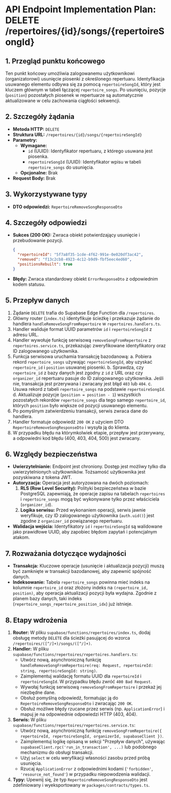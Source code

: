 # API Endpoint Implementation Plan: DELETE /repertoires/{id}/songs/{repertoireSongId}

## 1. Przegląd punktu końcowego
Ten punkt końcowy umożliwia zalogowanemu użytkownikowi (organizatorowi) usunięcie piosenki z określonego repertuaru. Identyfikacja usuwanego elementu odbywa się za pomocą `repertoireSongId`, który jest kluczem głównym w tabeli łączącej `repertoire_songs`. Po usunięciu, pozycje (`position`) pozostałych piosenek w repertuarze są automatycznie aktualizowane w celu zachowania ciągłości sekwencji.

## 2. Szczegóły żądania
- **Metoda HTTP:** `DELETE`
- **Struktura URL:** `/repertoires/{id}/songs/{repertoireSongId}`
- **Parametry:**
  - **Wymagane:**
    - `id` (UUID): Identyfikator repertuaru, z którego usuwana jest piosenka.
    - `repertoireSongId` (UUID): Identyfikator wpisu w tabeli `repertoire_songs` do usunięcia.
  - **Opcjonalne:** Brak
- **Request Body:** Brak

## 3. Wykorzystywane typy
- **DTO odpowiedzi:** `RepertoireRemoveSongResponseDto`

## 4. Szczegóły odpowiedzi
- **Sukces (200 OK):** Zwraca obiekt potwierdzający usunięcie i przebudowanie pozycji.
  ```json
  {
    "repertoireId": "5f7a8f35-1cde-4f62-991e-0e020df3ac42",
    "removed": "f13c2cb8-4923-4c12-b9d9-fbf5eec4ed60",
    "positionsRebuilt": true
  }
  ```
- **Błędy:** Zwraca standardowy obiekt `ErrorResponseDto` z odpowiednim kodem statusu.

## 5. Przepływ danych
1.  Żądanie `DELETE` trafia do Supabase Edge Function dla `/repertoires`.
2.  Główny router (`index.ts`) identyfikuje ścieżkę i przekazuje żądanie do handlera `handleRemoveSongFromRepertoire` w `repertoires.handlers.ts`.
3.  Handler waliduje format UUID parametrów `id` i `repertoireSongId` z adresu URL.
4.  Handler wywołuje funkcję serwisową `removeSongFromRepertoire` z `repertoires.service.ts`, przekazując zweryfikowane identyfikatory oraz ID zalogowanego użytkownika.
5.  Funkcja serwisowa uruchamia transakcję bazodanową:
    a. Pobiera rekord `repertoire_songs` używając `repertoireSongId`, aby uzyskać `repertoire_id` i `position` usuwanej piosenki.
    b. Sprawdza, czy `repertoire_id` z bazy danych jest zgodny z `id` z URL oraz czy `organizer_id` repertuaru pasuje do ID zalogowanego użytkownika. Jeśli nie, transakcja jest przerywana i zwracany jest błąd `403` lub `404`.
    c. Usuwa rekord z tabeli `repertoire_songs` na podstawie `repertoireSongId`.
    d. Aktualizuje pozycje (`position = position - 1`) wszystkich pozostałych rekordów `repertoire_songs` dla tego samego `repertoire_id`, których `position` było większe od pozycji usuwanego elementu.
6.  Po pomyślnym zatwierdzeniu transakcji, serwis zwraca dane do handlera.
7.  Handler formatuje odpowiedź `200 OK` z użyciem DTO `RepertoireRemoveSongResponseDto` i wysyła ją do klienta.
8.  W przypadku błędu na którymkolwiek etapie, przepływ jest przerywany, a odpowiedni kod błędu (400, 403, 404, 500) jest zwracany.

## 6. Względy bezpieczeństwa
- **Uwierzytelnianie:** Endpoint jest chroniony. Dostęp jest możliwy tylko dla uwierzytelnionych użytkowników. Tożsamość użytkownika jest pozyskiwana z tokena JWT.
- **Autoryzacja:** Operacja jest autoryzowana na dwóch poziomach:
    1.  **RLS (Row Level Security):** Polityki bezpieczeństwa w bazie PostgreSQL zapewniają, że operacje zapisu na tabelach `repertoires` i `repertoire_songs` mogą być wykonywane tylko przez właściciela (`organizer_id`).
    2.  **Logika serwisu:** Przed wykonaniem operacji, serwis jawnie weryfikuje, czy ID zalogowanego użytkownika (`auth.uid()`) jest zgodne z `organizer_id` powiązanego repertuaru.
- **Walidacja wejścia:** Identyfikatory `id` i `repertoireSongId` są walidowane jako prawidłowe UUID, aby zapobiec błędom zapytań i potencjalnym atakom.

## 7. Rozważania dotyczące wydajności
- **Transakcja:** Kluczowe operacje (usunięcie i aktualizacja pozycji) muszą być zamknięte w transakcji bazodanowej, aby zapewnić spójność danych.
- **Indeksowanie:** Tabela `repertoire_songs` powinna mieć indeks na kolumnie `repertoire_id` oraz złożony indeks na `(repertoire_id, position)`, aby operacja aktualizacji pozycji była wydajna. Zgodnie z planem bazy danych, taki indeks (`repertoire_songs_repertoire_position_idx`) już istnieje.

## 8. Etapy wdrożenia
1.  **Router:** W pliku `supabase/functions/repertoires/index.ts`, dodaj obsługę metody `DELETE` dla ścieżki pasującej do wzorca `/repertoires/([^/]+)/songs/([^/]+)`.
2.  **Handler:** W pliku `supabase/functions/repertoires/repertoires.handlers.ts`:
    -   Utwórz nową, asynchroniczną funkcję `handleRemoveSongFromRepertoire(req: Request, repertoireId: string, repertoireSongId: string)`.
    -   Zaimplementuj walidację formatu UUID dla `repertoireId` i `repertoireSongId`. W przypadku błędu zwróć `400 Bad Request`.
    -   Wywołaj funkcję serwisową `removeSongFromRepertoire` i przekaż jej niezbędne dane.
    -   Obsłuż pomyślną odpowiedź, formatując ją do `RepertoireRemoveSongResponseDto` i zwracając `200 OK`.
    -   Obsłuż możliwe błędy rzucane przez serwis (np. `ApplicationError`) i mapuj je na odpowiednie odpowiedzi HTTP (403, 404).
3.  **Serwis:** W pliku `supabase/functions/repertoires/repertoires.service.ts`:
    -   Utwórz nową, asynchroniczną funkcję `removeSongFromRepertoire({ repertoireId, repertoireSongId, organizerId, supabaseClient })`.
    -   Zaimplementuj logikę opisaną w sekcji "Przepływ danych", używając `supabaseClient.rpc('run_in_transaction', ...)` lub podobnego mechanizmu do obsługi transakcji.
    -   Użyj `select` w celu weryfikacji własności zasobu przed próbą usunięcia.
    -   Rzucaj `ApplicationError` z odpowiednimi kodami (`'forbidden'`, `'resource_not_found'`) w przypadku niepowodzenia walidacji.
4.  **Typy:** Upewnij się, że typ `RepertoireRemoveSongResponseDto` jest zdefiniowany i wyeksportowany w `packages/contracts/types.ts`.
